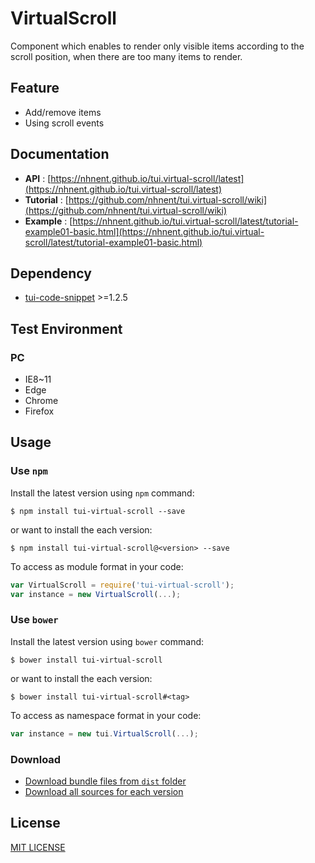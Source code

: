 # VirtualScroll

Component which enables to render only visible items according to the scroll position, when there are too many items to render.

## Feature
* Add/remove items
* Using scroll events

## Documentation
* **API** : [https://nhnent.github.io/tui.virtual-scroll/latest](https://nhnent.github.io/tui.virtual-scroll/latest)
* **Tutorial** : [https://github.com/nhnent/tui.virtual-scroll/wiki](https://github.com/nhnent/tui.virtual-scroll/wiki)
* **Example** :
[https://nhnent.github.io/tui.virtual-scroll/latest/tutorial-example01-basic.html](https://nhnent.github.io/tui.virtual-scroll/latest/tutorial-example01-basic.html)

## Dependency
* [tui-code-snippet](https://github.com/nhnent/tui.code-snippet) >=1.2.5

## Test Environment
### PC
* IE8~11
* Edge
* Chrome
* Firefox

## Usage
### Use `npm`

Install the latest version using `npm` command:

```
$ npm install tui-virtual-scroll --save
```

or want to install the each version:

```
$ npm install tui-virtual-scroll@<version> --save
```

To access as module format in your code:

```javascript
var VirtualScroll = require('tui-virtual-scroll');
var instance = new VirtualScroll(...);
```

### Use `bower`
Install the latest version using `bower` command:

```
$ bower install tui-virtual-scroll
```

or want to install the each version:

```
$ bower install tui-virtual-scroll#<tag>
```

To access as namespace format in your code:

```javascript
var instance = new tui.VirtualScroll(...);
```

### Download
* [Download bundle files from `dist` folder](https://github.com/nhnent/tui.virtual-scroll/tree/production/dist)
* [Download all sources for each version](https://github.com/nhnent/tui.virtual-scroll/releases)

## License
[MIT LICENSE](https://github.com/nhnent/tui.virtual-scroll/blob/master/LICENSE)
